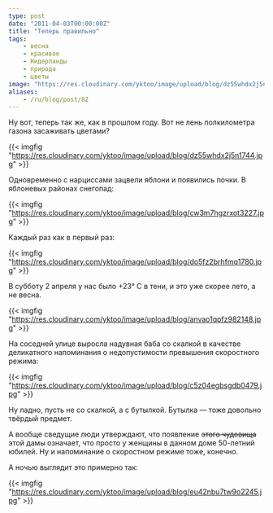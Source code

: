 ```yaml
---
type: post
date: "2011-04-03T00:00:00Z"
title: "Теперь правильно"
tags:
    - весна
    - красивое
    - Нидерланды
    - природа
    - цветы
image: "https://res.cloudinary.com/yktoo/image/upload/blog/dz55whdx2j5n1744.jpg"
aliases:
    - /ru/blog/post/82
---
```


Ну вот, теперь так же, как в прошлом году. Вот не лень полкилометра газона засаживать цветами?

{{< imgfig "https://res.cloudinary.com/yktoo/image/upload/blog/dz55whdx2j5n1744.jpg" >}}

<!--more-->

Одновременно с нарциссами зацвели яблони и появились почки. В яблоневых районах снегопад:

{{< imgfig "https://res.cloudinary.com/yktoo/image/upload/blog/cw3m7hgzrxot3227.jpg" >}}

Каждый раз как в первый раз:

{{< imgfig "https://res.cloudinary.com/yktoo/image/upload/blog/do5fz2brhfmq1780.jpg" >}}

В субботу 2 апреля у нас было +23° C в тени, и это уже скорее лето, а не весна.

{{< imgfig "https://res.cloudinary.com/yktoo/image/upload/blog/anvao1qpfz982148.jpg" >}}

На соседней улице выросла надувная баба со скалкой в качестве деликатного напоминания о недопустимости превышения скоростного режима:

{{< imgfig "https://res.cloudinary.com/yktoo/image/upload/blog/c5z04egbsgdb0479.jpg" >}}

Ну ладно, пусть не со скалкой, а с бутылкой. Бутылка — тоже довольно твёрдый предмет.

А вообще сведущие люди утверждают, что появление ~~этого чудовища~~ этой дамы означает, что просто у женщины в данном доме 50-летний юбилей. Ну и напоминание о скоростном режиме тоже, конечно.

А ночью выглядит это примерно так:

{{< imgfig "https://res.cloudinary.com/yktoo/image/upload/blog/eu42nbu7tw9o2245.jpg" >}}
